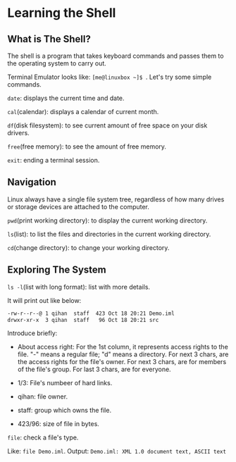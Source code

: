 # Learning the Shell

## What is The Shell?
The shell is a program that takes keyboard commands and passes them to the operating system to carry out.

Terminal Emulator looks like: `[me@linuxbox ~]$ `. Let's try some simple commands.

`date`: displays the current time and date.

`cal`(calendar): displays a calendar of current month.

`df`(disk filesystem): to see current amount of free space on your disk drivers.

`free`(free memory): to see the amount of free memory.

`exit`: ending a terminal session.

## Navigation
Linux always have a single file system tree, regardless of how many drives or storage devices are attached to the computer.

`pwd`(print working directory): to display the current working directory.

`ls`(list): to list the files and directories in the current working directory.

`cd`(change directory): to change your working directory.

## Exploring The System
`ls -l`(list with long format): list with more details.

It will print out like below:
```bash
-rw-r--r--@ 1 qihan  staff  423 Oct 18 20:21 Demo.iml
drwxr-xr-x  3 qihan  staff   96 Oct 18 20:21 src
```
Introduce briefly:

- About access right:
For the 1st column, it represents access rights to the file. "-" means a regular file; "d" means a directory.
For next 3 chars, are the access rights for the file's owner.
For next 3 chars, are for members of the file's group.
For last 3 chars, are for everyone.

- 1/3: File's numbeer of hard links.

- qihan: file owner.

- staff: group which owns the file.

- 423/96: size of file in bytes.

`file`: check a file's type. 

Like: `file Demo.iml`. Output: `Demo.iml: XML 1.0 document text, ASCII text`

